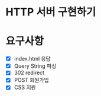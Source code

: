 # HTTP 서버 구현하기

# 요구사항

- [x] index.html 응답
- [x] Query String 파싱
- [x] 302 redirect
- [x] POST 회원가입
- [x] CSS 지원 
